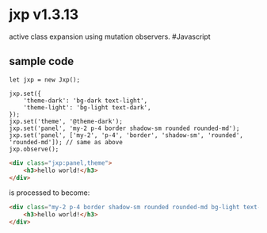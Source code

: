 # jxp v1.3.13

active class expansion using mutation observers. #Javascript

## sample code

```JS
let jxp = new Jxp();

jxp.set({
    'theme-dark': 'bg-dark text-light',
    'theme-light': 'bg-light text-dark',
});
jxp.set('theme', '@theme-dark');
jxp.set('panel', 'my-2 p-4 border shadow-sm rounded rounded-md');
jxp.set('panel', ['my-2', 'p-4', 'border', 'shadow-sm', 'rounded', 'rounded-md']); // same as above
jxp.observe();
```

```html
<div class="jxp:panel,theme">
    <h3>hello world!</h3>
</div>
```

is processed to become:

```html
<div class="my-2 p-4 border shadow-sm rounded rounded-md bg-light text-dark">
    <h3>hello world!</h3>
</div>
```
